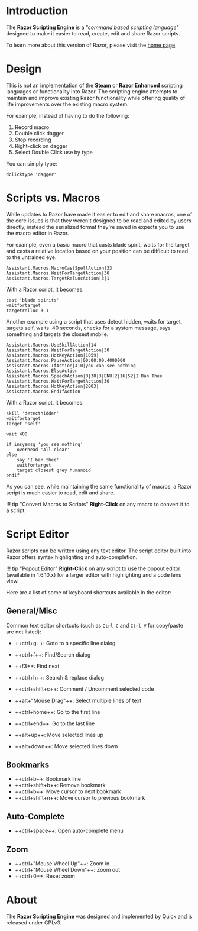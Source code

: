 # Introduction

The **Razor Scripting Engine** is a _"command based scripting language"_ designed to make it easier to read, create, edit and share Razor scripts.

To learn more about this version of Razor, please visit the [home page](http://www.razorce.com).

# Design

This is not an implementation of the **Steam** or **Razor Enhanced** scripting languages or functionality into Razor. The scripting engine attempts to maintain and improve existing Razor  functionality while offering quality of life improvements over the existing macro system.

For example, instead of having to do the following:

1. Record macro
2. Double click dagger
3. Stop recording
4. Right-click on dagger
5. Select Double Click use by type

You can simply type:

```vim
dclicktype 'dagger'
```

# Scripts vs. Macros

While updates to Razor have made it easier to edit and share macros, one of the core issues is that they weren't designed to be read and edited by users directly, instead the serialized format they're saved in expects you to use the macro editor in Razor.

For example, even a basic macro that casts blade spirit, waits for the target and casts a relative location based on your position can be difficult to read to the untrained eye.

```vim
Assistant.Macros.MacroCastSpellAction|33
Assistant.Macros.WaitForTargetAction|30
Assistant.Macros.TargetRelLocAction|3|1
```

With a Razor script, it becomes:

```vim
cast 'blade spirits'
waitfortarget
targetrelloc 3 1
```

Another example using a script that uses detect hidden, waits for target, targets self, waits .40 seconds, checks for a system message, says something and targets the closest mobile.

```vim
Assistant.Macros.UseSkillAction|14
Assistant.Macros.WaitForTargetAction|30
Assistant.Macros.HotKeyAction|1059|
Assistant.Macros.PauseAction|00:00:00.4000000
Assistant.Macros.IfAction|4|0|you can see nothing
Assistant.Macros.ElseAction
Assistant.Macros.SpeechAction|0|38|3|ENU|2|16|52|I Ban Thee
Assistant.Macros.WaitForTargetAction|30
Assistant.Macros.HotKeyAction|2003|
Assistant.Macros.EndIfAction
```

With a Razor script, it becomes:

```vim
skill 'detecthidden'
waitfortarget
target 'self'

wait 400

if insysmsg 'you see nothing'
    overhead 'All clear'
else
    say 'I ban thee'
    waitfortarget
    target closest grey humanoid
endif
```

As you can see, while maintaining the same functionality of macros, a Razor script is much easier to read, edit and share.

!!! tip "Convert Macros to Scripts"
    **Right-Click** on any macro to convert it to a script.

# Script Editor

Razor scripts can be written using any text editor. The script editor built into Razor offers syntax highlighting and auto-completion.

!!! tip "Popout Editor"
    **Right-Click** on any script to use the popout editor (available in 1.6.10.x) for a larger editor with highlighting and a code lens view.

Here are a list of some of keyboard shortcuts available in the editor:

## General/Misc

Common text editor shortcuts (such as `Ctrl-C` and `Ctrl-V` for copy/paste are not listed):

- ++ctrl+g++: Goto to a specific line dialog

- ++ctrl+f++: Find/Search dialog
- ++f3++: Find next
- ++ctrl+h++: Search & replace dialog
- ++ctrl+shift+c++: Comment / Uncomment selected code
- ++alt+"Mouse Drag"++: Select multiple lines of text
- ++ctrl+home++: Go to the first line
- ++ctrl+end++: Go to the last line
- ++alt+up++: Move selected lines up
- ++alt+down++: Move selected lines down

## Bookmarks

- ++ctrl+b++: Bookmark line
- ++ctrl+shift+b++: Remove bookmark
- ++ctrl+b++: Move cursor to next bookmark
- ++ctrl+shift+n++: Move cursor to previous bookmark

## Auto-Complete

- ++ctrl+space++: Open auto-complete menu

## Zoom

- ++ctrl+"Mouse Wheel Up"++: Zoom in
- ++ctrl+"Mouse Wheel Down"++: Zoom out
- ++ctrl+0++: Reset zoom

# About

The **Razor Scripting Engine** was designed and implemented by [Quick](https://github.com/markdwags) and is released under GPLv3.